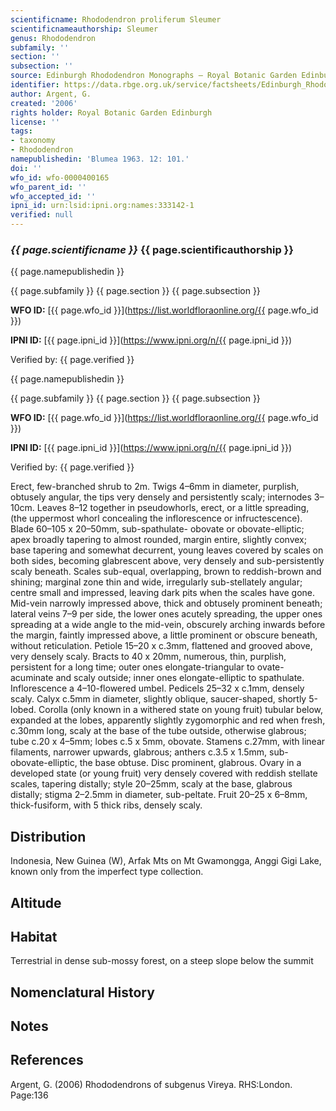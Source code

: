 ```yaml
---
scientificname: Rhododendron proliferum Sleumer
scientificnameauthorship: Sleumer
genus: Rhododendron
subfamily: ''
section: ''
subsection: ''
source: Edinburgh Rhododendron Monographs – Royal Botanic Garden Edinburgh
identifier: https://data.rbge.org.uk/service/factsheets/Edinburgh_Rhododendron_Monographs.xhtml
author: Argent, G.
created: '2006'
rights holder: Royal Botanic Garden Edinburgh
license: ''
tags:
- taxonomy
- Rhododendron
namepublishedin: 'Blumea 1963. 12: 101.'
doi: ''
wfo_id: wfo-0000400165
wfo_parent_id: ''
wfo_accepted_id: ''
ipni_id: urn:lsid:ipni.org:names:333142-1
verified: null
---
```

### _{{ page.scientificname }}_ {{ page.scientificauthorship }}
 {{ page.namepublishedin }}

{{ page.subfamily }} {{ page.section }} {{ page.subsection }}

**WFO ID:** [{{ page.wfo_id }}](https://list.worldfloraonline.org/{{ page.wfo_id }})

**IPNI ID:** [{{ page.ipni_id }}](https://www.ipni.org/n/{{ page.ipni_id }})

Verified by: {{ page.verified }}

 {{ page.namepublishedin }}

{{ page.subfamily }} {{ page.section }} {{ page.subsection }}

**WFO ID:** [{{ page.wfo_id }}](https://list.worldfloraonline.org/{{ page.wfo_id }})

**IPNI ID:** [{{ page.ipni_id }}](https://www.ipni.org/n/{{ page.ipni_id }})

Verified by: {{ page.verified }}



Erect, few-branched shrub to 2m. Twigs 4–6mm in diameter, purplish, obtusely angular, the tips very densely and persistently scaly; internodes 3–10cm. Leaves 8–12 together in pseudowhorls, erect, or a little spreading, (the uppermost whorl concealing the inflorescence or infructescence). Blade 60–105 x 20–50mm, sub-spathulate- obovate or obovate-elliptic; apex broadly tapering to almost rounded, margin entire, slightly convex; base tapering and somewhat decurrent, young leaves covered by scales on both sides, becoming glabrescent above, very densely and sub-persistently scaly beneath. Scales sub-equal, overlapping, brown to reddish-brown and shining; marginal zone thin and wide, irregularly sub-stellately angular; centre small and impressed, leaving dark pits when the scales have gone. Mid-vein narrowly impressed above, thick and obtusely prominent beneath; lateral veins 7–9 per side, the lower ones acutely spreading, the upper ones spreading at a wide angle to the mid-vein, obscurely arching inwards before the margin, faintly impressed above, a little prominent or obscure beneath, without reticulation. Petiole 15–20 x c.3mm, flattened and grooved above, very densely scaly. Bracts to 40 x 20mm, numerous, thin, purplish, persistent for a long time; outer ones elongate-triangular to ovate-acuminate and scaly outside; inner ones elongate-elliptic to spathulate. Inflorescence a 4–10-flowered umbel. Pedicels 25–32 x c.1mm, densely scaly. Calyx c.5mm in diameter, slightly oblique, saucer-shaped, shortly 5-lobed. Corolla (only known in a withered state on young fruit) tubular below, expanded at the lobes, apparently slightly zygomorphic and red when fresh, c.30mm long, scaly at the base of the tube outside, otherwise glabrous; tube c.20 x 4–5mm; lobes c.5 x 5mm, obovate. Stamens c.27mm, with linear filaments, narrower upwards, glabrous; anthers c.3.5 x 1.5mm, sub-obovate-elliptic, the base obtuse. Disc prominent, glabrous. Ovary in a developed state (or young fruit) very densely covered with reddish stellate scales, tapering distally; style 20–25mm, scaly at the base, glabrous distally; stigma 2–2.5mm in diam­eter, sub-peltate. Fruit 20–25 x 6–8mm, thick-fusiform, with 5 thick ribs, densely scaly.

## Distribution
Indonesia, New Guinea (W), Arfak Mts on Mt Gwamongga, Anggi Gigi Lake, known only from the imperfect type collection.

## Altitude


## Habitat
Terrestrial in dense sub-mossy forest, on a steep slope below the summit

## Nomenclatural History

                       
## Notes


## References

Argent, G. (2006) Rhododendrons of subgenus Vireya. RHS:London. Page:136
